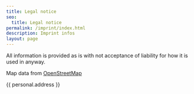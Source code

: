 ```yaml
---
title: Legal notice
seo:
  title: Legal notice
permalink: /imprint/index.html
description: Imprint infos
layout: page
---
```


All information is provided as is with not acceptance of liability for how it is used in anyway.

Map data from [OpenStreetMap](https://osmfoundation.org/wiki/File:Website-attribution-example.png)

{{ personal.address }}
